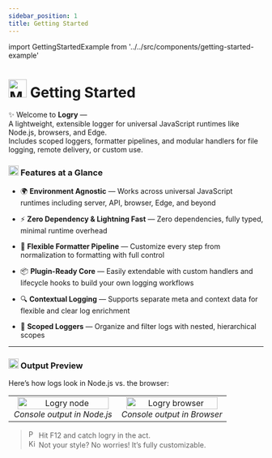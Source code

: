 ```yaml
---
sidebar_position: 1
title: Getting Started
---
```


import GettingStartedExample from '../../src/components/getting-started-example'

# <img src="https://raw.githubusercontent.com/Tarikul-Islam-Anik/Animated-Fluent-Emojis/master/Emojis/Travel%20and%20places/Milky%20Way.png" alt="Milky Way" width="36" height="36" /> Getting Started

✨ Welcome to **Logry** —  
A lightweight, extensible logger for universal JavaScript runtimes like Node.js, browsers, and Edge.  
Includes scoped loggers, formatter pipelines, and modular handlers for file logging, remote delivery, or custom use.

### <img src="https://raw.githubusercontent.com/Tarikul-Islam-Anik/Animated-Fluent-Emojis/master/Emojis/Smilies/Smiling%20Face%20with%20Sunglasses.png" alt="Smiling Face with Sunglasses" width="20" height="20" /> Features at a Glance

- 🌍 **Environment Agnostic** — Works across universal JavaScript runtimes including server, API, browser, Edge, and beyond

- ⚡️ **Zero Dependency & Lightning Fast** — Zero dependencies, fully typed, minimal runtime overhead

- 🎨 **Flexible Formatter Pipeline** — Customize every step from normalization to formatting with full control

- 📦 **Plugin-Ready Core** — Easily extendable with custom handlers and lifecycle hooks to build your own logging workflows

- 🔍 **Contextual Logging** — Supports separate meta and context data for flexible and clear log enrichment

- 🌳 **Scoped Loggers** — Organize and filter logs with nested, hierarchical scopes

---

### <img src="https://raw.githubusercontent.com/Tarikul-Islam-Anik/Animated-Fluent-Emojis/master/Emojis/Travel%20and%20places/Glowing%20Star.png" alt="Glowing Star" width="20" height="20" /> Output Preview

Here’s how logs look in Node.js vs. the browser:

<!-- Screenshots preview -->
<table width="100%">
  <tbody>
    <tr>
      <td align="center" width="50%">
        <img src="/logry/img/logry-node.png" alt="Logry node" width="95%" /><br/>
        <em>Console output in Node.js</em>
      </td>
      <td align="center" width="50%">
        <img src="/logry/img/logry-browser.png" alt="Logry browser" width="95%" /><br/>
        <em>Console output in Browser</em>
      </td>
    </tr>
  </tbody>
</table>

<!-- Preview in devtools -->
<GettingStartedExample/>

> <img src="https://raw.githubusercontent.com/Tarikul-Islam-Anik/Animated-Fluent-Emojis/master/Emojis/Activities/Party%20Popper.png" alt="Party Popper" width="16" height="16" /> Hit F12 and catch logry in the act.  
> <img src="https://raw.githubusercontent.com/Tarikul-Islam-Anik/Animated-Fluent-Emojis/master/Emojis/Smilies/Kissing%20Cat.png" alt="Kissing Cat" width="16" height="16" /> Not your style? No worries! It’s fully customizable.
